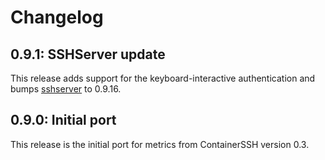 # Changelog

## 0.9.1: SSHServer update

This release adds support for the keyboard-interactive authentication and bumps [sshserver](https://github.com/containerssh/sshserver) to 0.9.16.

## 0.9.0: Initial port

This release is the initial port for metrics from ContainerSSH version 0.3.